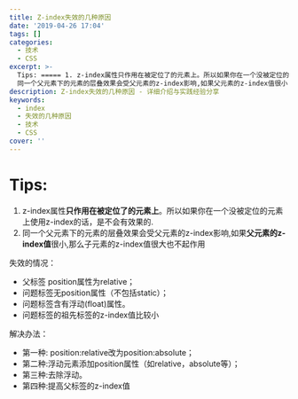 ```yaml
---
title: Z-index失效的几种原因
date: '2019-04-26 17:04'
tags: []
categories:
  - 技术
  - CSS
excerpt: >-
  Tips: ===== 1. z-index属性只作用在被定位了的元素上。所以如果你在一个没被定位的元素上使用z-index的话，是不会有效果的. 2.
  同一个父元素下的元素的层叠效果会受父元素的z-index影响,如果父元素的z-index值很小,那么子元素的z-index值很大也不起作用 失效的...
description: Z-index失效的几种原因 - 详细介绍与实践经验分享
keywords:
  - index
  - 失效的几种原因
  - 技术
  - CSS
cover: ''
---
```


Tips:
=====

1. z-index属性**只作用在被定位了的元素上**。所以如果你在一个没被定位的元素上使用z-index的话，是不会有效果的.
2. 同一个父元素下的元素的层叠效果会受父元素的z-index影响,如果**父元素的z-index值**很小,那么子元素的z-index值很大也不起作用

失效的情况：

- 父标签 position属性为relative；
- 问题标签无position属性（不包括static）；
- 问题标签含有浮动(float)属性。
- 问题标签的祖先标签的z-index值比较小

解决办法：

- 第一种:  position:relative改为position:absolute；
- 第二种:浮动元素添加position属性（如relative，absolute等）；
- 第三种:去除浮动。
- 第四种:提高父标签的z-index值
